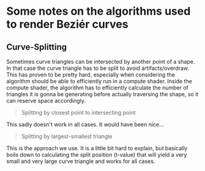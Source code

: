 
Some notes on the algorithms used to render Beziér curves
=========================================================

Curve-Splitting
---------------

Sometimes curve triangles can be intersected by another point of a shape. In that case the curve triangle has
to be split to avoid artifacts/overdraw. This has proven to be pretty hard, especially when considering the algorithm
should be able to efficiently run in a compute shader. Inside the compute shader, the algorithm has to efficiently
calculate the number of triangles it is gonna be generating before actually traversing the shape, so it can reserve
space accordingly.

> Splitting by closest point to intersecting point

This sadly doesn't work in all cases. It would have been nice...

> Splitting by largest-smallest triangle

This is the approach we use. It is a little bit hard to explain, but basically boils down to calculating
the split position (t-value) that will yield a very small and very large curve triangle and works for all cases.
